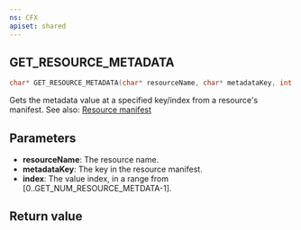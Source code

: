 ```yaml
---
ns: CFX
apiset: shared
---
```

## GET_RESOURCE_METADATA

```c
char* GET_RESOURCE_METADATA(char* resourceName, char* metadataKey, int index);
```

Gets the metadata value at a specified key/index from a resource's manifest.
See also: [Resource manifest](https://docs.fivem.net/resources/manifest/)

## Parameters
* **resourceName**: The resource name.
* **metadataKey**: The key in the resource manifest.
* **index**: The value index, in a range from [0..GET_NUM_RESOURCE_METDATA-1].

## Return value
